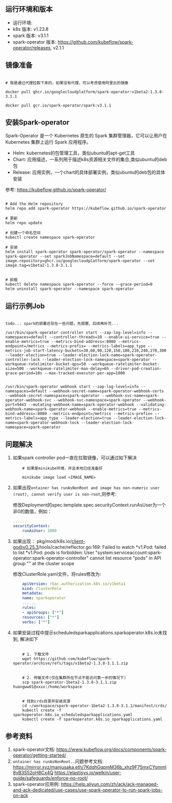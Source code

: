 


## 运行环境和版本

- 运行环境: 
- k8s 版本: v1.23.8
- spark 版本: v3.1.1
- spark-operator 版本: https://github.com/kubeflow/spark-operator/releases, v2.1.1


## 镜像准备

```shell

# 我是通过代理拉取下来的，如果没有代理，可以考虑使用阿里云的镜像

docker pull ghcr.io/googlecloudplatform/spark-operator:v1beta2-1.3.8-3.1.1

docker pull gcr.io/spark-operator/spark:v3.1.1
```

## 安装Spark-operator


Spark-Operator 是一个 Kubernetes 原生的 Spark 集群管理器，它可以让用户在 Kubernetes 集群上运行 Spark 应用程序。

- Helm: kubernetes的包管理工具，类似ubuntu的apt-get工具
- Chart: 应用描述，一系列用于描述k8s资源相关文件的集合,类似ubuntu的deb包
- Release: 应用实例，一个chart的具体部署实例，类似ubuntu的deb包的具体安装

参考: https://kubeflow.github.io/spark-operator/


```shell

# Add the Helm repository
helm repo add spark-operator https://kubeflow.github.io/spark-operator

# 更新
helm repo update

# 创建一个命名空间
kubectl create namespace spark-operator 

# 安装
helm install spark-operator spark-operator/spark-operator --namespace spark-operator --set sparkJobNamespace=default --set image.repository=ghcr.io/googlecloudplatform/spark-operator --set image.tag=v1beta2-1.3.8-3.1.1 


# 卸载
kubectl delete namespace spark-operator --force --grace-period=0
helm uninstall spark-operator --namespace spark-operator

```


## 运行示例Job

```shell

todo... spark的部署还存在一些问题，先搁置，后续再补充...

/usr/bin/spark-operator controller start --zap-log-level=info --namespaces=default --controller-threads=10 --enable-ui-service=true --enable-metrics=true --metrics-bind-address=:8080 --metrics-endpoint=/metrics --metrics-prefix= --metrics-labels=app_type --metrics-job-start-latency-buckets=30,60,90,120,150,180,210,240,270,300 --leader-election=true --leader-election-lock-name=spark-operator-controller-lock --leader-election-lock-namespace=spark-operator --workqueue-ratelimiter-bucket-qps=50 --workqueue-ratelimiter-bucket-size=500 --workqueue-ratelimiter-max-delay=6h --driver-pod-creation-grace-period=10s --max-tracked-executor-per-app=1000


/usr/bin/spark-operator webhook start --zap-log-level=info --namespaces=default --webhook-secret-name=spark-operator-webhook-certs --webhook-secret-namespace=spark-operator --webhook-svc-name=spark-operator-webhook-svc --webhook-svc-namespace=spark-operator --webhook-port=9443 --mutating-webhook-name=spark-operator-webhook --validating-webhook-name=spark-operator-webhook --enable-metrics=true --metrics-bind-address=:8080 --metrics-endpoint=/metrics --metrics-prefix= --metrics-labels=app_type --leader-election=true --leader-election-lock-name=spark-operator-webhook-lock --leader-election-lock-namespace=spark-operator

```


## 问题解决


1. 如果spark controller pod一直在拉取镜像，可以通过如下解决

    ```shell
        # 如果是minikube环境，并且本地已经准备好

        minikube image load <IMAGE_NAME>

    ```

2. 如果出现`ontainer has runAsNonRoot and image has non-numeric user (root), cannot verify user is non-root`,则参考:

    修改Deployment的spec.template.spec.securityContext.runAsUser为一个非0的数值，例如：

    ```yaml
    ......
    securityContext:    
        runAsUser: 1000

    ```

3. 如果出现： pkg/mod/k8s.io/client-go@v0.25.3/tools/cache/reflector.go:169: Failed to watch *v1.Pod: failed to list *v1.Pod: pods is forbidden: User "system:serviceaccount:spark-operator:spark-operator-controller" cannot list resource "pods" in API group "" at the cluster scope

    修改ClusterRole.yaml文件，将rules修改为:
    ```yaml
        apiVersion: rbac.authorization.k8s.io/v1beta1
        kind: ClusterRole
        metadata:
        name: sparkoperator
        ......
        rules:
        - apiGroups: ["*"]    
        resources: ["*"]    
        verbs: ["*"]
    ```

4. 如果安装过程中提示scheduledsparkapplications.sparkoperator.k8s.io未找到, 解决如下

    ```shell

        # 1. 下载文件
        wget https://github.com/kubeflow/spark-operator/archive/refs/tags/v1beta2-1.3.8-3.1.1.zip  


        # 2. 传输文件(仅在集群所在节点不能访问第一步的情况下)
        scp spark-operator-1beta2-1.3.8-3.1.1.zip huangww01@xxxx:/home/workspace


        # 找到crds目录并安装资源
        cd ~/workspace/spark-operator-1beta2-1.3.8-3.1.1/manifest/crds/
        kubectl create -f sparkoperator.k8s.io_scheduledsparkapplications.yaml
        kubectl create -f sparkoperator.k8s.io_sparkapplications.yaml
    ```


## 参考资料
1. spark-operator文档: https://www.kubeflow.org/docs/components/spark-operator/getting-started/
2. `ontainer has runAsNonRoot..`问题参考文档:
    https://mirror.xyz/manjusaka.eth/7KdqhGqpmM36b_xhz9F75mxCYsmmI8yB3S52oH8Cx4Q
    https://elastisys.io/welkin/user-guide/safeguards/enforce-no-root/
3. spark-operator应用例: https://help.aliyun.com/zh/ack/ack-managed-and-ack-dedicated/use-cases/use-spark-operator-to-run-spark-jobs-on-ack








